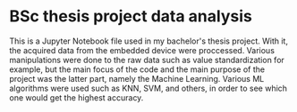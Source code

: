 # BSc thesis project data analysis
This is a Jupyter Notebook file used in my bachelor's thesis project. With it, the acquired data from the embedded device were proccessed. Various manipulations were done to the raw data such as value standardization for example, but the main focus of the code and the main purpose of the project was the latter part, namely the Machine Learning. Various ML algorithms were used such as KNN, SVM, and others, in order to see which one would get the highest accuracy.
